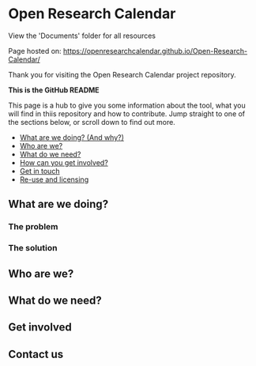# Open Research Calendar



View the 'Documents' folder for all resources

Page hosted on: https://openresearchcalendar.github.io/Open-Research-Calendar/

<!-- Note from mkdocs: "If both an index.md and a README.md are in the same directorfy, mkdocs will render the index file" and the README will still be rendered on github (https://www.mkdocs.org/user-guide/writing-your-docs/). Adding frontmatter to README breaks it." -->

Thank you for visiting the Open Research Calendar project repository.

**This is the GitHub README**

This page is a hub to give you some information about the tool, what you will find in thiis repository and how to contribute. Jump straight to one of the sections below, or scroll down to find out more.

* [What are we doing? (And why?)](#what-are-we-doing)
* [Who are we?](#who-are-we)
* [What do we need?](#what-do-we-need)
* [How can you get involved?](#get-involved)
* [Get in touch](#contact-us)
* [Re-use and licensing](#re---use-and-licensing)


## What are we doing?


### The problem

### The solution




## Who are we?



## What do we need?


## Get involved


## Contact us
